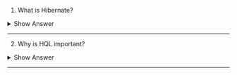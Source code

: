 1. What is Hibernate?

<details><summary>Show Answer</summary>

<blockquote>

Hibernate is a Java-based object-relational mapping (ORM) framework that allows developers to map Java objects to relational database tables, simplifying data persistence in Java applications.


</blockquote>

</details>

---

2. Why is HQL important?

<details><summary>Show Answer</summary>

<blockquote>

- HQL (Hibernate Query Language) is important because it provides a powerful and flexible way to query and manipulate data stored in a relational database using Hibernate. 
- HQL allows developers to write queries using familiar SQL-like syntax, while also supporting advanced features like object-oriented querying and filtering. 
- This makes it easier to work with complex data structures in Java applications, and allows developers to write more efficient and maintainable code.


</blockquote>

</details>

---